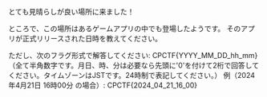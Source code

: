 とても見晴らしが良い場所に来ました！

ところで、この場所はあるゲームアプリの中でも登場したようです。
そのアプリが正式リリースされた日時を教えてください。

ただし、次のフラグ形式で解答してください: CPCTF{YYYY_MM_DD_hh_mm}
（全て半角数字です。月日、時、分は必要なら先頭に'0'を付けて2桁で回答してください。タイムゾーンはJSTです。24時制で表記してください。）
例（2024年4月21日 16時00分 の場合）: CPCTF{2024_04_21_16_00}

